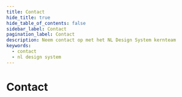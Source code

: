 ```yaml
---
title: Contact
hide_title: true
hide_table_of_contents: false
sidebar_label: Contact
pagination_label: Contact
description: Neem contact op met het NL Design System kernteam
keywords:
  - contact
  - nl design system
---
```


# Contact
